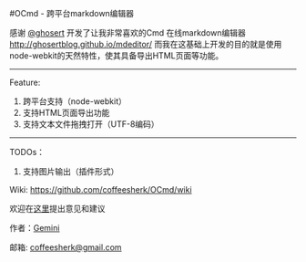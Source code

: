 #OCmd - 跨平台markdown编辑器

感谢 [@ghosert](http://www.weibo.com/ghosert) 开发了让我非常喜欢的Cmd 在线markdown编辑器 http://ghosertblog.github.io/mdeditor/
而我在这基础上开发的目的就是使用node-webkit的天然特性，使其具备导出HTML页面等功能。

<hr />

Feature:
 
1. 跨平台支持（node-webkit）
2. 支持HTML页面导出功能
3. 支持文本文件拖拽打开（UTF-8编码）
<hr />

TODOs：

1. 支持图片输出（插件形式）

Wiki: https://github.com/coffeesherk/OCmd/wiki

欢迎在[这里](https://github.com/coffeesherk/OCmd/issues/new)提出意见和建议

作者：[Gemini](http://weibo.com/coffeesherk)

邮箱: coffeesherk@gmail.com
